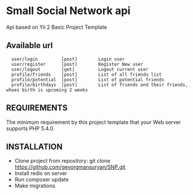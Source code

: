 Small Social Network api
============================

Api based on Yii 2 Basic Project Template


Available url
-------------------

      user/login         [post]        Login user
      user/register      [post]        Register New user
      user/logout        [get]         Logout current user
      profile/friends    [post]        List of all friends list
      profile/potential  [post]        List of potential friends
      profile/birthdays  [post]        List of friends and their friends, whoes birth is upcoming 2 weeks




REQUIREMENTS
------------

The minimum requirement by this project template that your Web server supports PHP 5.4.0.


INSTALLATION
------------

- Clone project from repository: git clone https://github.com/gevorgmansuryan/SNP.git
- Install redis on server
- Run composer update
- Make migrations

